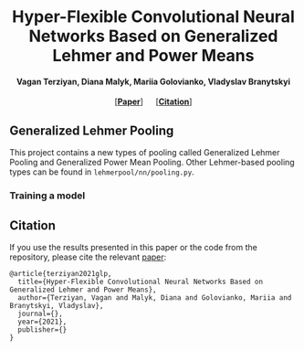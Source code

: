 <h1 align="center">Hyper-Flexible Convolutional Neural Networks Based on Generalized Lehmer and Power Means</h1>

<h4 align="center">Vagan Terziyan, Diana Malyk, Mariia Golovianko, Vladyslav Branytskyi</h4>


<p align="center"> [<b><a href="">Paper</a></b>] &emsp; [<b><a href="#citation">Citation</a></b>] </p>

## Generalized Lehmer Pooling
This project contains a new types of pooling called Generalized Lehmer Pooling and Generalized Power Mean Pooling. Other Lehmer-based pooling types can be found in `lehmerpool/nn/pooling.py`.

### Training a model

## Citation

If you use the results presented in this paper or the code from the repository, please cite the relevant [paper]():
```
@article{terziyan2021glp,
  title={Hyper-Flexible Convolutional Neural Networks Based on Generalized Lehmer and Power Means},
  author={Terziyan, Vagan and Malyk, Diana and Golovianko, Mariia and Branytskyi, Vladyslav},
  journal={},
  year={2021},
  publisher={}
}
```